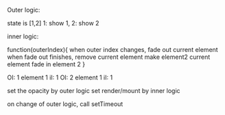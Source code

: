 Outer logic: 

state is [1,2] 1: show 1, 2: show 2


inner logic:

function(outerIndex){
    when outer index changes, fade out current element
    when fade out finishes, remove current element
    make element2 current element
    fade in element 2
}

OI: 1
element 1
iI: 1
OI: 2
element 1
iI: 1


set the opacity by outer logic
set render/mount by inner logic

on change of outer logic, call setTimeout